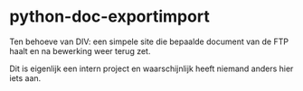 # python-doc-exportimport
Ten behoeve van DIV: een simpele site die bepaalde document van de FTP haalt en na bewerking weer terug zet.

Dit is eigenlijk een intern project en waarschijnlijk heeft niemand anders hier iets aan.
